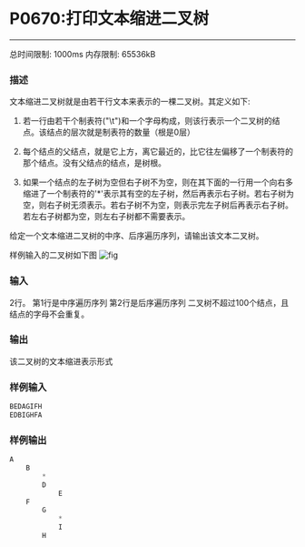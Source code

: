 # P0670:打印文本缩进二叉树
------

总时间限制: 1000ms 内存限制: 65536kB

### 描述

文本缩进二叉树就是由若干行文本来表示的一棵二叉树。其定义如下: 

1) 若一行由若干个制表符("\t")和一个字母构成，则该行表示一个二叉树的结点。该结点的层次就是制表符的数量（根是0层）

2) 每个结点的父结点，就是它上方，离它最近的，比它往左偏移了一个制表符的那个结点。没有父结点的结点，是树根。

3) 如果一个结点的左子树为空但右子树不为空，则在其下面的一行用一个向右多缩进了一个制表符的'*'表示其有空的左子树，然后再表示右子树。若右子树为空，则右子树无须表示。若右子树不为空，则表示完左子树后再表示右子树。若左右子树都为空，则左右子树都不需要表示。

给定一个文本缩进二叉树的中序、后序遍历序列，请输出该文本二叉树。

样例输入的二叉树如下图
![fig](http://media.openjudge.cn/images/upload/7473/1662290002.png)

### 输入

2行。
第1行是中序遍历序列
第2行是后序遍历序列
二叉树不超过100个结点，且结点的字母不会重复。

### 输出

该二叉树的文本缩进表示形式<br>

### 样例输入
```python
BEDAGIFH
EDBIGHFA
```
### 样例输出
```python
A
	B
		*
		D
			E
	F
		G
			*
			I
		H
```

